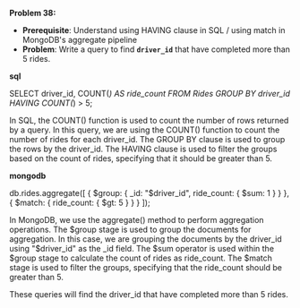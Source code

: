 **Problem 38:**

- **Prerequisite**: Understand using HAVING clause in SQL / using match in MongoDB's aggregate pipeline
- **Problem**: Write a query to find **`driver_id`** that have completed more than 5 rides.

**sql**

SELECT driver_id, COUNT(*) AS ride_count FROM Rides GROUP BY driver_id HAVING COUNT(*) > 5;

In SQL, the COUNT() function is used to count the number of rows returned by a query. In this query, we are using the COUNT() function to count the number of rides for each driver_id. The GROUP BY clause is used to group the rows by the driver_id. The HAVING clause is used to filter the groups based on the count of rides, specifying that it should be greater than 5.


**mongodb**

db.rides.aggregate([
  {
    $group: {
      _id: "$driver_id",
      ride_count: { $sum: 1 }
    }
  },
  {
    $match: {
      ride_count: { $gt: 5 }
    }
  }
]);

In MongoDB, we use the aggregate() method to perform aggregation operations. The $group stage is used to group the documents for aggregation. In this case, we are grouping the documents by the driver_id using "$driver_id" as the _id field. The $sum operator is used within the $group stage to calculate the count of rides as ride_count. The $match stage is used to filter the groups, specifying that the ride_count should be greater than 5.

These queries will find the driver_id that have completed more than 5 rides.
